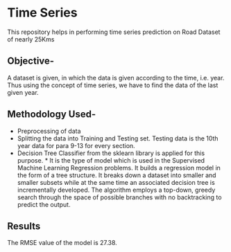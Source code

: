 # Time Series
This repository helps in performing time series prediction on Road Dataset of nearly 25Kms

## Objective-
A dataset is given, in which the data is given according to the time, i.e. year. Thus using the concept of time series, we have to find the data of the last given year. 

## Methodology Used-
* Preprocessing of data
* Splitting the data into Training and Testing set. Testing data is the 10th year data for para 9-13 for every section.
* Decision Tree Classifier from the sklearn library is applied for this purpose. 
       * It is the type of model which is used in the Supervised Machine Learning Regression problems. It builds a regression model in the form of a tree structure. It breaks down a dataset into smaller and smaller subsets while at the same time an associated decision tree is incrementally developed. The algorithm employs a top-down, greedy search through the space of possible branches with no backtracking to predict the output.

## Results
The RMSE value of the model is 27.38.



